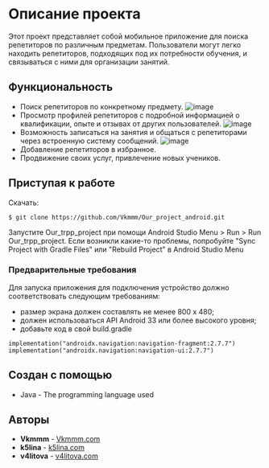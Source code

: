 # Описание проекта

Этот проект представляет собой мобильное приложение для поиска репетиторов по различным предметам. 
Пользователи могут легко находить репетиторов, подходящих под их потребности обучения, и связываться с ними для организации занятий.

## Функциональность

- Поиск репетиторов по конкретному предмету.
  ![image](https://github.com/Vkmmm/Our_project_android/assets/153014638/7de26035-af8d-45c7-a797-873e6c8f7c3f)
- Просмотр профилей репетиторов с подробной информацией о квалификации, опыте и отзывах от других пользователей.
  ![image](https://github.com/Vkmmm/Our_project_android/assets/153014638/e7b6d7ee-1f36-404d-8dc7-8dc836c02ae9)
- Возможность записаться на занятия и общаться с репетиторами через встроенную систему сообщений.
  ![image](https://github.com/Vkmmm/Our_project_android/assets/153014638/f081c0d1-b7e6-474b-8885-0b77af0c78b8)
- Добавление репетиторов в избранное.
- Продвижение своих услуг, привлечение новых учеников.

## Приступая к работе

Скачать:
```
$ git clone https://github.com/Vkmmm/Our_project_android.git
```
Запустите Our_trpp_project при помощи Android Studio Menu > Run > Run Our_trpp_project.
Если возникли какие-то проблемы, попробуйте "Sync Project with Gradle Files" или "Rebuild Project" в Android Studio Menu

### Предварительные требования

Для запуска приложения для подключения устройство должно соответствовать следующим требованиям:
- размер экрана должен составлять не менее 800 x 480;
- должен использоваться API Android 33 или более высокого уровня;
- добавьте код в свой build.gradle
```
implementation("androidx.navigation:navigation-fragment:2.7.7")
implementation("androidx.navigation:navigation-ui:2.7.7")
```

## Создан с помощью

* Java - The programming language used

## Авторы

* **Vkmmm** - [Vkmmm.com](https://github.com/Vkmmm)
* **k5lina** - [k5lina.com](https://github.com/k5lina)
* **v4litova** - [v4litova.com](https://github.com/v4litova)
